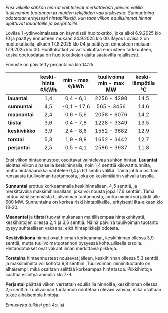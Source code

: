 *Ensi viikolla sähkön hinnat vaihtelevat merkittävästi päivien välillä tuulivoiman tuotannon ja muiden tekijöiden vaikutuksesta. Sunnuntaina odotetaan erityisesti hintapiikkejä, kun taas viikon edullisimmat hinnat ajoittuvat lauantaille ja perjantaille.*

Loviisa 1 -ydinvoimalassa on käynnissä huoltokatko, joka alkoi 6.9.2025 klo 10 ja päättyy ennusteen mukaan 24.9.2025 klo 00. Myös Loviisa 2 on huoltokatkolla, alkaen 17.8.2025 klo 04 ja päättyen ennusteen mukaan 17.9.2025 klo 00. Huoltokatkot voivat vaikuttaa ennusteen tarkkuuteen, koska opetusdataa on huoltokatkojen ajalta saatavilla rajallisesti.

Ennuste on päivitetty perjantaina klo 14:25.

|              | keski-<br>hinta<br>¢/kWh | min - max<br>¢/kWh | tuulivoima<br>min - max<br>MW | keski-<br>lämpötila<br>°C |
|:-------------|:----------------:|:----------------:|:-------------:|:-------------:|
| **lauantai** |       1,4        |     0,4 - 6,1    |  2256 - 4298  |     14,5      |
| **sunnuntai**|       4,5        |   -0,1 - 17,6    |   565 - 3456  |     14,6      |
| **maanantai**|       2,4        |     0,6 - 5,6    |  2058 - 6076  |     14,2      |
| **tiistai**  |       3,6        |     0,4 - 7,8    |  1228 - 3349  |     13,5      |
| **keskiviikko**|     3,9        |     2,4 - 8,6    |  1552 - 3682  |     12,9      |
| **torstai**  |       5,3        |     1,9 - 9,8    |  1652 - 3442  |     12,7      |
| **perjantai**|       2,5        |     0,5 - 4,1    |  2586 - 3937  |     11,8      |

Ensi viikon hintaennusteet osoittavat vaihtelevaa sähkön hintaa. **Lauantai** aloittaa viikon alhaisella keskihinnalla, noin 1,4 senttiä kilowattitunnilta, mutta hintahaarukka vaihtelee 0,4 ja 6,1 sentin välillä. Tämä johtuu osittain runsaasta tuulivoiman tuotannosta, joka on keskimäärin vahvalla tasolla.

**Sunnuntai** erottuu korkeammalla keskihinnallaan, 4,5 senttiä, ja merkittävällä maksimihinnallaan, joka voi nousta jopa 17,6 senttiin. Tämä johtuu vähäisemmästä tuulivoiman tuotannosta, jonka minimi voi jäädä alle 600 MW. Sunnuntaina on korkea riski hintapiikeille, erityisesti ilta-aikaan klo 18-20.

**Maanantai** ja **tiistai** tuovat mukanaan maltillisempaa hintakehitystä, keskihintojen ollessa 2,4 ja 3,6 senttiä. Näinä päivinä tuulivoiman tuotanto pysyy suhteellisen vakaana, eikä hintapiikkejä odoteta.

**Keskiviikkona** hinnat ovat hieman korkeammat, keskihinnan ollessa 3,9 senttiä, mutta tuulivoimatuotannon pysyessä kohtuullisella tasolla. Hintaodotukset ovat vakaat ilman merkittäviä piikkejä.

**Torstaina** hintaennusteet nousevat jälleen, keskihinnan ollessa 5,3 senttiä, ja maksimihinta voi kohota 9,8 senttiin. Tuulivoiman minimituotanto on alhaisempi, mikä osaltaan selittää korkeampaa hintatasoa. Piikkihintoja saattaa esiintyä aamulla klo 7-9.

**Perjantai** päättää viikon verrattain edullisilla hinnoilla, keskihinnan ollessa 2,5 senttiä. Tuulivoiman tuotannon odotetaan olevan vahvaa, mikä osaltaan tukee alhaisempia hintoja.

*Ennusteita tulkitsi gpt-4o.* 📊
